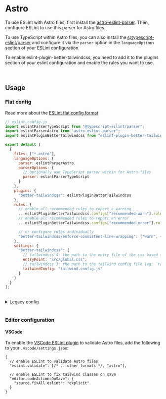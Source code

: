 # Astro

To use ESLint with Astro files, first install the [astro-eslint-parser](https://github.com/ota-meshi/astro-eslint-parser). Then, configure ESLint to use this parser for Astro files.

To use TypeScript within Astro files, you can also install the [@typescript-eslint/parser](https://typescript-eslint.io/packages/parser) and configure it via the `parser` option in the `languageOptions` section of your ESLint configuration.

To enable eslint-plugin-better-tailwindcss, you need to add it to the plugins section of your eslint configuration and enable the rules you want to use.

<br/>

## Usage

### Flat config

Read more about the [ESLint flat config format](https://eslint.org/docs/latest/use/configure/configuration-files-new)

```js
// eslint.config.js
import eslintParserTypeScript from "@typescript-eslint/parser";
import eslintParserAstro from "astro-eslint-parser";
import eslintPluginBetterTailwindcss from "eslint-plugin-better-tailwindcss";

export default [
  {
    files: ["*.astro"],
    languageOptions: {
      parser: eslintParserAstro,
      parserOptions: {
        // optionally use TypeScript parser within for Astro files
        parser: eslintParserTypeScript
      }
    },
    plugins: {
      "better-tailwindcss": eslintPluginBetterTailwindcss
    },
    rules: {
      // enable all recommended rules to report a warning
      ...eslintPluginBetterTailwindcss.configs["recommended-warn"].rules,
      // enable all recommended rules to report an error
      ...eslintPluginBetterTailwindcss.configs["recommended-error"].rules,

      // or configure rules individually
      "better-tailwindcss/enforce-consistent-line-wrapping": ["warn", { printWidth: 100 }]
    },
    settings: {
      "better-tailwindcss": {
        // tailwindcss 4: the path to the entry file of the css based tailwind config (eg: `src/global.css`)
        entryPoint: "src/global.css",
        // tailwindcss 3: the path to the tailwind config file (eg: `tailwind.config.js`)
        tailwindConfig: "tailwind.config.js"
      }
    }
  }
];
```

<br/>

<details>
  <summary>Legacy config</summary>

  <br/>

  ```jsonc
  // .eslintrc.json
  {
    "extends": [
      // enable all recommended rules to report a warning
      "plugin:better-tailwindcss/recommended-warn",
      // enable all recommended rules to report an error
      "plugin:better-tailwindcss/recommended-error"
    ],
    "parser": "astro-eslint-parser",
    "parserOptions": {
      // optionally use TypeScript parser within for Astro files
      "parser": "@typescript-eslint/parser"
    },
    "plugins": ["better-tailwindcss"],
    "rules": {
      // or configure rules individually
      "better-tailwindcss/enforce-consistent-line-wrapping": ["warn", { "printWidth": 100 }]
    },
    "settings": {
      "better-tailwindcss": {
        // tailwindcss 4: the path to the entry file of the css based tailwind config (eg: `src/global.css`)
        "entryPoint": "src/global.css",
        // tailwindcss 3: the path to the tailwind config file (eg: `tailwind.config.js`)
        "tailwindConfig": "tailwind.config.js"
      }
    }
  }
  ```

</details>

<br/>

### Editor configuration

#### VSCode

To enable the [VSCode ESLint plugin](https://marketplace.visualstudio.com/items?itemName=dbaeumer.vscode-eslint) to validate Astro files, add the following to your `.vscode/settings.json`:

```jsonc
{
  // enable ESLint to validate Astro files
  "eslint.validate": [/* ...other formats */, "astro"],

  // enable ESLint to fix tailwind classes on save
  "editor.codeActionsOnSave": {
    "source.fixAll.eslint": "explicit"
  }
}
```

